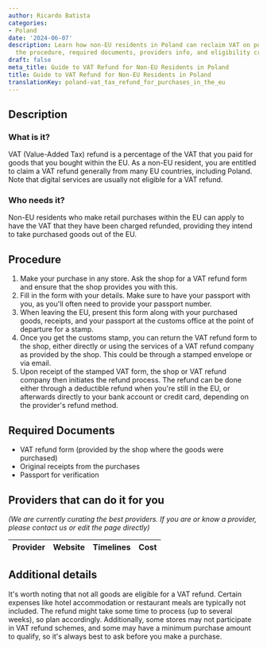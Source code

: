 ```yaml
---
author: Ricardo Batista
categories:
- Poland
date: '2024-06-07'
description: Learn how non-EU residents in Poland can reclaim VAT on purchases. Follow
  the procedure, required documents, providers info, and eligibility criteria.
draft: false
meta_title: Guide to VAT Refund for Non-EU Residents in Poland
title: Guide to VAT Refund for Non-EU Residents in Poland
translationKey: poland-vat_tax_refund_for_purchases_in_the_eu
---
```



## Description
### What is it?
VAT (Value-Added Tax) refund is a percentage of the VAT that you paid for goods that you bought within the EU. As a non-EU resident, you are entitled to claim a VAT refund generally from many EU countries, including Poland. Note that digital services are usually not eligible for a VAT refund.

### Who needs it?
Non-EU residents who make retail purchases within the EU can apply to have the VAT that they have been charged refunded, providing they intend to take purchased goods out of the EU.

## Procedure
1. Make your purchase in any store. Ask the shop for a VAT refund form and ensure that the shop provides you with this.
2. Fill in the form with your details. Make sure to have your passport with you, as you'll often need to provide your passport number.
3. When leaving the EU, present this form along with your purchased goods, receipts, and your passport at the customs office at the point of departure for a stamp.
4. Once you get the customs stamp, you can return the VAT refund form to the shop, either directly or using the services of a VAT refund company as provided by the shop. This could be through a stamped envelope or via email.
5. Upon receipt of the stamped VAT form, the shop or VAT refund company then initiates the refund process. The refund can be done either through a deductible refund when you're still in the EU, or afterwards directly to your bank account or credit card, depending on the provider's refund method.

## Required Documents
- VAT refund form (provided by the shop where the goods were purchased)
- Original receipts from the purchases
- Passport for verification 

## Providers that can do it for you

_(We are currently curating the best providers. If you are or know a provider, please contact us or edit the page directly)_

| Provider        |     Website     |     Timelines    |       Cost      |
| --------------- | --------------- |  :-------------: | :-------------: |

## Additional details
It's worth noting that not all goods are eligible for a VAT refund. Certain expenses like hotel accommodation or restaurant meals are typically not included. The refund might take some time to process (up to several weeks), so plan accordingly. Additionally, some stores may not participate in VAT refund schemes, and some may have a minimum purchase amount to qualify, so it's always best to ask before you make a purchase.